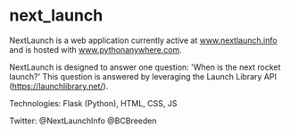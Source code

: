 # next_launch

NextLaunch is a web application currently active at www.nextlaunch.info and is hosted with www.pythonanywhere.com.

NextLaunch is designed to answer one question: 'When is the next rocket launch?' This question is answered by leveraging the Launch Library API (https://launchlibrary.net/).

Technologies: Flask (Python), HTML, CSS, JS

Twitter: @NextLaunchInfo @BCBreeden